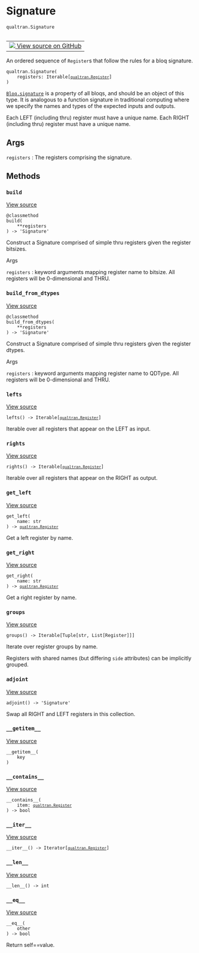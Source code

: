 # Signature
`qualtran.Signature`


<table class="tfo-notebook-buttons tfo-api nocontent" align="left">
<td>
  <a target="_blank" href="https://github.com/quantumlib/Qualtran/blob/main/qualtran/_infra/registers.py#L120-L217">
    <img src="https://www.tensorflow.org/images/GitHub-Mark-32px.png" />
    View source on GitHub
  </a>
</td>
</table>



An ordered sequence of `Register`s that follow the rules for a bloq signature.

<pre class="devsite-click-to-copy prettyprint lang-py tfo-signature-link">
<code>qualtran.Signature(
    registers: Iterable[<a href="../qualtran/Register.html"><code>qualtran.Register</code></a>]
)
</code></pre>



<!-- Placeholder for "Used in" -->

<a href="../qualtran/Bloq.html#signature"><code>Bloq.signature</code></a> is a property of all bloqs, and should be an object of this type.
It is analogous to a function signature in traditional computing where we specify the
names and types of the expected inputs and outputs.

Each LEFT (including thru) register must have a unique name. Each RIGHT (including thru)
register must have a unique name.

<h2 class="add-link">Args</h2>

`registers`<a id="registers"></a>
: The registers comprising the signature.




## Methods

<h3 id="build"><code>build</code></h3>

<a target="_blank" class="external" href="https://github.com/quantumlib/Qualtran/blob/main/qualtran/_infra/registers.py#L139-L147">View source</a>

<pre class="devsite-click-to-copy prettyprint lang-py tfo-signature-link">
<code>@classmethod</code>
<code>build(
    **registers
) -> 'Signature'
</code></pre>

Construct a Signature comprised of simple thru registers given the register bitsizes.


Args

`registers`
: keyword arguments mapping register name to bitsize. All registers
  will be 0-dimensional and THRU.




<h3 id="build_from_dtypes"><code>build_from_dtypes</code></h3>

<a target="_blank" class="external" href="https://github.com/quantumlib/Qualtran/blob/main/qualtran/_infra/registers.py#L149-L157">View source</a>

<pre class="devsite-click-to-copy prettyprint lang-py tfo-signature-link">
<code>@classmethod</code>
<code>build_from_dtypes(
    **registers
) -> 'Signature'
</code></pre>

Construct a Signature comprised of simple thru registers given the register dtypes.


Args

`registers`
: keyword arguments mapping register name to QDType. All registers
  will be 0-dimensional and THRU.




<h3 id="lefts"><code>lefts</code></h3>

<a target="_blank" class="external" href="https://github.com/quantumlib/Qualtran/blob/main/qualtran/_infra/registers.py#L159-L161">View source</a>

<pre class="devsite-click-to-copy prettyprint lang-py tfo-signature-link">
<code>lefts() -> Iterable[<a href="../qualtran/Register.html"><code>qualtran.Register</code></a>]
</code></pre>

Iterable over all registers that appear on the LEFT as input.


<h3 id="rights"><code>rights</code></h3>

<a target="_blank" class="external" href="https://github.com/quantumlib/Qualtran/blob/main/qualtran/_infra/registers.py#L163-L165">View source</a>

<pre class="devsite-click-to-copy prettyprint lang-py tfo-signature-link">
<code>rights() -> Iterable[<a href="../qualtran/Register.html"><code>qualtran.Register</code></a>]
</code></pre>

Iterable over all registers that appear on the RIGHT as output.


<h3 id="get_left"><code>get_left</code></h3>

<a target="_blank" class="external" href="https://github.com/quantumlib/Qualtran/blob/main/qualtran/_infra/registers.py#L167-L169">View source</a>

<pre class="devsite-click-to-copy prettyprint lang-py tfo-signature-link">
<code>get_left(
    name: str
) -> <a href="../qualtran/Register.html"><code>qualtran.Register</code></a>
</code></pre>

Get a left register by name.


<h3 id="get_right"><code>get_right</code></h3>

<a target="_blank" class="external" href="https://github.com/quantumlib/Qualtran/blob/main/qualtran/_infra/registers.py#L171-L173">View source</a>

<pre class="devsite-click-to-copy prettyprint lang-py tfo-signature-link">
<code>get_right(
    name: str
) -> <a href="../qualtran/Register.html"><code>qualtran.Register</code></a>
</code></pre>

Get a right register by name.


<h3 id="groups"><code>groups</code></h3>

<a target="_blank" class="external" href="https://github.com/quantumlib/Qualtran/blob/main/qualtran/_infra/registers.py#L175-L184">View source</a>

<pre class="devsite-click-to-copy prettyprint lang-py tfo-signature-link">
<code>groups() -> Iterable[Tuple[str, List[Register]]]
</code></pre>

Iterate over register groups by name.

Registers with shared names (but differing `side` attributes) can be implicitly grouped.

<h3 id="adjoint"><code>adjoint</code></h3>

<a target="_blank" class="external" href="https://github.com/quantumlib/Qualtran/blob/main/qualtran/_infra/registers.py#L186-L188">View source</a>

<pre class="devsite-click-to-copy prettyprint lang-py tfo-signature-link">
<code>adjoint() -> 'Signature'
</code></pre>

Swap all RIGHT and LEFT registers in this collection.


<h3 id="__getitem__"><code>__getitem__</code></h3>

<a target="_blank" class="external" href="https://github.com/quantumlib/Qualtran/blob/main/qualtran/_infra/registers.py#L201-L202">View source</a>

<pre class="devsite-click-to-copy prettyprint lang-py tfo-signature-link">
<code>__getitem__(
    key
)
</code></pre>




<h3 id="__contains__"><code>__contains__</code></h3>

<a target="_blank" class="external" href="https://github.com/quantumlib/Qualtran/blob/main/qualtran/_infra/registers.py#L204-L205">View source</a>

<pre class="devsite-click-to-copy prettyprint lang-py tfo-signature-link">
<code>__contains__(
    item: <a href="../qualtran/Register.html"><code>qualtran.Register</code></a>
) -> bool
</code></pre>




<h3 id="__iter__"><code>__iter__</code></h3>

<a target="_blank" class="external" href="https://github.com/quantumlib/Qualtran/blob/main/qualtran/_infra/registers.py#L207-L208">View source</a>

<pre class="devsite-click-to-copy prettyprint lang-py tfo-signature-link">
<code>__iter__() -> Iterator[<a href="../qualtran/Register.html"><code>qualtran.Register</code></a>]
</code></pre>




<h3 id="__len__"><code>__len__</code></h3>

<a target="_blank" class="external" href="https://github.com/quantumlib/Qualtran/blob/main/qualtran/_infra/registers.py#L210-L211">View source</a>

<pre class="devsite-click-to-copy prettyprint lang-py tfo-signature-link">
<code>__len__() -> int
</code></pre>




<h3 id="__eq__"><code>__eq__</code></h3>

<a target="_blank" class="external" href="https://github.com/quantumlib/Qualtran/blob/main/qualtran/_infra/registers.py#L216-L217">View source</a>

<pre class="devsite-click-to-copy prettyprint lang-py tfo-signature-link">
<code>__eq__(
    other
) -> bool
</code></pre>

Return self==value.





